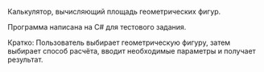 Калькулятор, вычисляющий площадь геометрических фигур.

Программа написана на C# для тестового задания.

Кратко: Пользователь выбирает геометрическую фигуру, затем выбирает способ расчёта, вводит необходимые параметры и получает результат.
